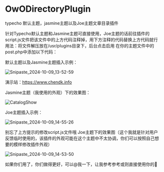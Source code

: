 # OwODirectoryPlugin
typecho 默认主题，jasmine主题以及Joe主题文章目录插件

针对Typecho默认主题和Jasmine主题可直接使用，Joe主题的话前往插件的script.js文件把该文件中的上方代码注释掉，用下方注释的代码替换上方代码就行
用法：将文件解压放在/usr/plugins目录下，后台点击启用
在你的主题文件中的post.php中添加以下代码：

<!-- 目录按钮和容器 -->
<div class="directory-container">
    <div class="directory-toggle">
        <span class="iconify" id="toggle-icon" data-icon="lets-icons:expand-left-double-light" data-inline="false"></span>
    </div>
    <div class="article-directory">
        <!-- 目录将由 JavaScript 动态生成 -->
    </div>
</div>

默认主题以及Jasmine主题插入示例：

![Snipaste_2024-10-09_13-52-59](https://github.com/user-attachments/assets/319bf05d-24fd-4bed-b0fd-47d67abf6fa4)



演示站：https://www.chendk.info

Jasmine主题（我使用的外观）下的效果图：

![CatalogShow](https://github.com/user-attachments/assets/63b19ae4-ae2b-42fe-b903-82f67b8ca96e)

Joe主题插入示例：

![Snipaste_2024-10-09_14-55-26](https://github.com/user-attachments/assets/c214bcef-fdcd-4424-b9f7-367b55a6901c)


别忘了上方提示的修改script.js文件哦
Joe主题下的效果图（这个我就是针对用户反馈临时使用的，该插件的外观可能在这个主题中不太协调，你们可以按照自己想要的模样修改插件外观）

![Snipaste_2024-10-09_14-53-50](https://github.com/user-attachments/assets/5b73d76d-a5fa-49eb-9ffc-9b33ec6e10e3)


如果你们用了，你们做得更好，可以@我一下，让我参考参考或则直接使用你的🤭

